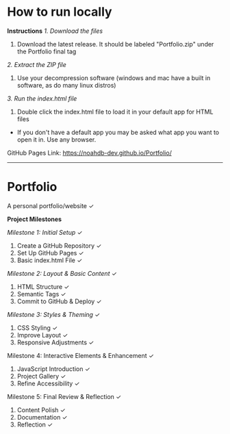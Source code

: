 # How to run locally

**Instructions**
_1. Download the files_
1. Download the latest release. It should be labeled "Portfolio.zip" under the Portfolio final tag

_2. Extract the ZIP file_
1. Use your decompression software (windows and mac have a built in software, as do many linux distros)

_3. Run the index.html file_
1. Double click the index.html file to load it in your default app for HTML files
- If you don't have a default app you may be asked what app you want to open it in. Use any browser. 

GitHub Pages Link:
https://noahdb-dev.github.io/Portfolio/

-----------------------------------------------------------------------------------------------------------------------------

# Portfolio
A personal portfolio/website  ✓

**Project Milestones**

_Milestone 1: Initial Setup_  ✓
  1. Create a GitHub Repository  ✓
  2. Set Up GitHub Pages  ✓
  3. Basic index.html File  ✓

_Milestone 2: Layout & Basic Content_  ✓
  1. HTML Structure  ✓
  2. Semantic Tags  ✓
  3. Commit to GitHub & Deploy  ✓

_Milestone 3: Styles & Theming_  ✓
  1. CSS Styling  ✓
  2. Improve Layout  ✓
  3. Responsive Adjustments  ✓

Milestone 4: Interactive Elements & Enhancement  ✓
  1. JavaScript Introduction  ✓
  2. Project Gallery  ✓
  3. Refine Accessibility  ✓

Milestone 5: Final Review & Reflection  ✓
  1. Content Polish ✓
  2. Documentation  ✓
  3. Reflection  ✓
